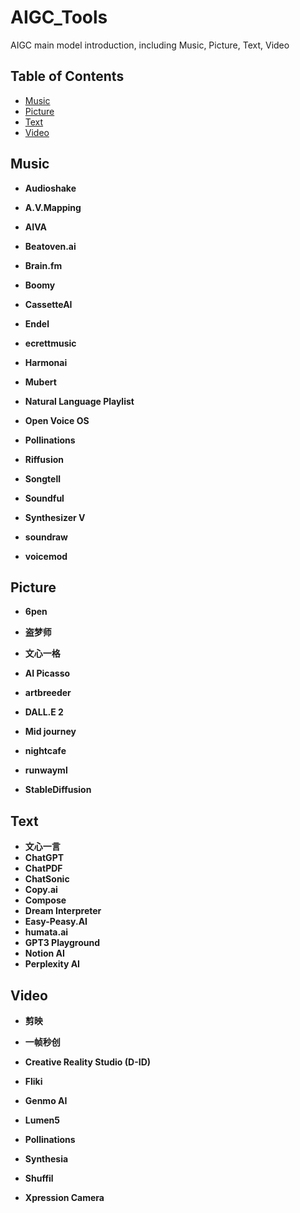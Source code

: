 # AIGC_Tools
AIGC main model introduction, including  Music, Picture, Text, Video
## Table of Contents
- [Music](#music)
- [Picture](#picture)
- [Text](#text)
- [Video](#video)

## Music
- **Audioshake**

- **A.V.Mapping**

- **AIVA**

- **Beatoven.ai**

- **Brain.fm**

- **Boomy**

- **CassetteAI**

- **Endel**

- **ecrettmusic**

- **Harmonai**

- **Mubert**

- **Natural Language Playlist**

- **Open Voice OS**

- **Pollinations**

- **Riffusion**

- **Songtell**

- **Soundful**

- **Synthesizer V**

- **soundraw**

- **voicemod**

## Picture
- **6pen**

- **盗梦师**

- **文心一格**

- **AI Picasso**

- **artbreeder**

- **DALL.E 2**

- **Mid journey**

- **nightcafe**

- **runwayml**

- **StableDiffusion**

## Text
- **文心一言**
- **ChatGPT**
- **ChatPDF**
- **ChatSonic**
- **Copy.ai**
- **Compose**
- **Dream Interpreter**
- **Easy-Peasy.AI**
- **humata.ai**
- **GPT3 Playground**
- **Notion AI**
- **Perplexity AI**

## Video
- **剪映**

- **一帧秒创**

- **Creative Reality Studio (D-ID)**

- **Fliki**

- **Genmo AI**

- **Lumen5**

- **Pollinations**

- **Synthesia**

- **Shuffil**

- **Xpression Camera**


